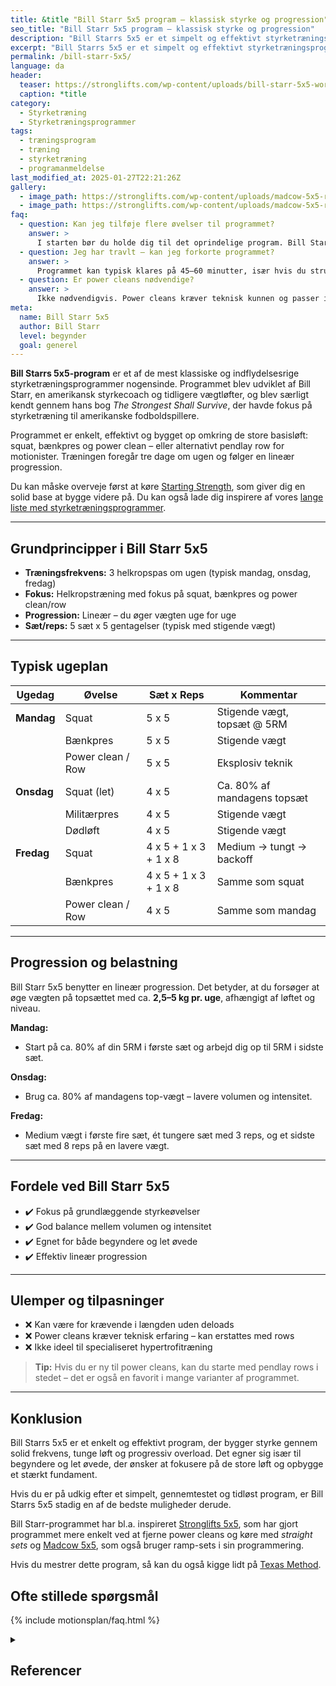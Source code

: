 ```yaml
---
title: &title "Bill Starr 5x5 program – klassisk styrke og progression"
seo_title: "Bill Starr 5x5 program – klassisk styrke og progression"
description: "Bill Starrs 5x5 er et simpelt og effektivt styrketræningsprogram med fokus på squat, bænkpres og power cleans. Perfekt til begyndere og le½t øvede."
excerpt: "Bill Starrs 5x5 er et simpelt og effektivt styrketræningsprogram med fokus på squat, bænkpres og power cleans. Perfekt til begyndere og let øvede."
permalink: /bill-starr-5x5/
language: da
header:
  teaser: https://stronglifts.com/wp-content/uploads/bill-starr-5x5-workout.jpg
  caption: *title
category:
  - Styrketræning
  - Styrketræningsprogrammer
tags:
  - træningsprogram
  - træning
  - styrketræning
  - programanmeldelse
last_modified_at: 2025-01-27T22:21:26Z
gallery:
  - image_path: https://stronglifts.com/wp-content/uploads/madcow-5x5-ramp-sets.webp
  - image_path: https://stronglifts.com/wp-content/uploads/madcow-5x5-ramp-sets-workout-c.webp
faq:
  - question: Kan jeg tilføje flere øvelser til programmet?
    answer: >
      I starten bør du holde dig til det oprindelige program. Bill Starr 5x5 er designet omkring få, men effektive helkropsøvelser. Når du har kørt det i nogle uger og er vant til volumen og frekvens, kan du tilføje lidt tilbehør – fx chin-ups, dips eller maveøvelser – men hold det simpelt og sekundært.
  - question: Jeg har travlt – kan jeg forkorte programmet?
    answer: >
      Programmet kan typisk klares på 45–60 minutter, især hvis du strukturerer dine løft effektivt og undgår for lange pauser. Hvis du er presset på tid, så skær kun i tilbehøret – ikke i hovedløftene.
  - question: Er power cleans nødvendige?
    answer: >
      Ikke nødvendigvis. Power cleans kræver teknisk kunnen og passer ikke alle. Mange motionister bruger Pendlay rows i stedet – en mere tilgængelig øvelse med god overførbarhed. Du mister ikke effekten af programmet ved at bytte øvelsen ud.
meta:
  name: Bill Starr 5x5
  author: Bill Starr
  level: begynder
  goal: generel
---
```


**Bill Starrs 5x5-program** er et af de mest klassiske og indflydelsesrige styrketræningsprogrammer nogensinde. Programmet blev udviklet af Bill Starr, en amerikansk styrkecoach og tidligere vægtløfter, og blev særligt kendt gennem hans bog *The Strongest Shall Survive*, der havde fokus på styrketræning til amerikanske fodboldspillere.

Programmet er enkelt, effektivt og bygget op omkring de store basisløft: squat, bænkpres og power clean – eller alternativt pendlay row for motionister. Træningen foregår tre dage om ugen og følger en lineær progression.

Du kan måske overveje først at køre [Starting Strength](/starting-strength-styrketraeningsprogram/), som giver dig en solid base at bygge videre på. Du kan også lade dig inspirere af vores [lange liste med styrketræningsprogrammer](/styrketraeningsprogrammer/).

---

## Grundprincipper i Bill Starr 5x5

- **Træningsfrekvens:** 3 helkropspas om ugen (typisk mandag, onsdag, fredag)
- **Fokus:** Helkropstræning med fokus på squat, bænkpres og power clean/row
- **Progression:** Lineær – du øger vægten uge for uge
- **Sæt/reps:** 5 sæt x 5 gentagelser (typisk med stigende vægt)

---

## Typisk ugeplan

| Ugedag   | Øvelse         | Sæt x Reps     | Kommentar                            |
|----------|----------------|----------------|----------------------------------------|
| **Mandag** | Squat          | 5 x 5          | Stigende vægt, topsæt @ 5RM            |
|          | Bænkpres       | 5 x 5          | Stigende vægt                          |
|          | Power clean / Row | 5 x 5       | Eksplosiv teknik                       |
| **Onsdag** | Squat (let)    | 4 x 5          | Ca. 80% af mandagens topsæt            |
|          | Militærpres     | 4 x 5          | Stigende vægt                          |
|          | Dødløft         | 4 x 5          | Stigende vægt                          |
| **Fredag** | Squat          | 4 x 5 + 1 x 3 + 1 x 8 | Medium → tungt → backoff |
|           | Bænkpres       | 4 x 5 + 1 x 3 + 1 x 8 | Samme som squat                    |
|           | Power clean / Row | 4 x 5        | Samme som mandag                  |

---

## Progression og belastning

Bill Starr 5x5 benytter en lineær progression. Det betyder, at du forsøger at øge vægten på topsættet med ca. **2,5–5 kg pr. uge**, afhængigt af løftet og niveau.

**Mandag:**

- Start på ca. 80% af din 5RM i første sæt og arbejd dig op til 5RM i sidste sæt.

**Onsdag:**

- Brug ca. 80% af mandagens top-vægt – lavere volumen og intensitet.

**Fredag:**

- Medium vægt i første fire sæt, ét tungere sæt med 3 reps, og et sidste sæt med 8 reps på en lavere vægt.

---

## Fordele ved Bill Starr 5x5

- ✔️ Fokus på grundlæggende styrkeøvelser
- ✔️ God balance mellem volumen og intensitet
- ✔️ Egnet for både begyndere og let øvede
- ✔️ Effektiv lineær progression

---

## Ulemper og tilpasninger

- ❌ Kan være for krævende i længden uden deloads
- ❌ Power cleans kræver teknisk erfaring – kan erstattes med rows
- ❌ Ikke ideel til specialiseret hypertrofitræning

> **Tip:** Hvis du er ny til power cleans, kan du starte med pendlay rows i stedet – det er også en favorit i mange varianter af programmet.

---

## Konklusion

Bill Starrs 5x5 er et enkelt og effektivt program, der bygger styrke gennem solid frekvens, tunge løft og progressiv overload. Det egner sig især til begyndere og let øvede, der ønsker at fokusere på de store løft og opbygge et stærkt fundament.

Hvis du er på udkig efter et simpelt, gennemtestet og tidløst program, er Bill Starrs 5x5 stadig en af de bedste muligheder derude.

Bill Starr-programmet har bl.a. inspireret [Stronglifts 5x5](/stronglifts-5x5/), som har gjort programmet mere enkelt ved at fjerne power cleans og køre med _straight sets_ og [Madcow 5x5](/madcow-5x5/), som også bruger ramp-sets i sin programmering.

Hvis du mestrer dette program, så kan du også kigge lidt på [Texas Method](/texas-method/).

## Ofte stillede spørgsmål

{% include motionsplan/faq.html %}

<details markdown="1" class="references">
  <summary><h2 id="references">Referencer</h2></summary>
- Madcow. “Madcow’s 5×5 and Training Theory and Information Site.” Geocities Archive Geocities Mirror / The 90s Archive (1990s 2000s Nineties) / The Early Web, https://www.oocities.org/elitemadcow1/.
- Rodríguez-Ridao, David et al. “Effect of Five Bench Inclinations on the Electromyographic Activity of the Pectoralis Major, Anterior Deltoid, and Triceps Brachii during the Bench Press Exercise.” International journal of environmental research and public health vol. 17,19 7339. 8 Oct. 2020.
- Miranda, Humberto et al. “Effect of two different rest period lengths on the number of repetitions performed during resistance training.” Journal of strength and conditioning research vol. 21,4 (2007): 1032-6.
</details>